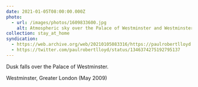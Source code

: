 ```yaml
---
date: 2021-01-05T08:00:00.000Z
photo:
  - url: /images/photos/1609833600.jpg
    alt: Atmospheric sky over the Palace of Westminster and Westminster Bridge.
collection: stay_at_home
syndication:
  - https://web.archive.org/web/20210105083316/https://paulrobertlloyd.com/photos/1609833600/
  - https://twitter.com/paulrobertlloyd/status/1346374275192795137
---
```

Dusk falls over the Palace of Westminster.

Westminster, Greater London (May 2009)
